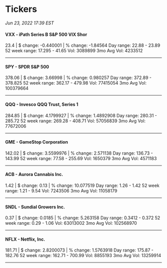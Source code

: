 # Tickers
*Jun 23, 2022 17:39 EST*

#### VXX - iPath Series B S&P 500 VIX Shor
23.4 | $ change: -0.440001 | % change: -1.84564
Day range: 22.88 - 23.89 52 week range: 17.295 - 41.65
Vol: 3089899 3mo Avg Vol: 4233512

---

#### SPY - SPDR S&P 500
378.06 | $ change: 3.66998 | % change: 0.980257
Day range: 372.89 - 378.825 52 week range: 362.17 - 479.98
Vol: 77415054 3mo Avg Vol: 100379664

---

#### QQQ - Invesco QQQ Trust, Series 1
284.85 | $ change: 4.1799927 | % change: 1.4892908
Day range: 280.31 - 285.72 52 week range: 269.28 - 408.71
Vol: 57056839 3mo Avg Vol: 77672006

---

#### GME - GameStop Corporation
142.02 | $ change: 3.5599976 | % change: 2.571138
Day range: 136.73 - 143.99 52 week range: 77.58 - 255.69
Vol: 1650379 3mo Avg Vol: 4571183

---

#### ACB - Aurora Cannabis Inc.
1.42 | $ change: 0.13 | % change: 10.077519
Day range: 1.26 - 1.42 52 week range: 1.21 - 9.54
Vol: 7243506 3mo Avg Vol: 11058179

---

#### SNDL - Sundial Growers Inc.
0.37 | $ change: 0.0185 | % change: 5.263158
Day range: 0.3412 - 0.372 52 week range: 0.29 - 1.06
Vol: 63013002 3mo Avg Vol: 102568970

---

#### NFLX - Netflix, Inc.
181.71 | $ change: 2.8200073 | % change: 1.5763918
Day range: 175.87 - 182.76 52 week range: 162.71 - 700.99
Vol: 8855193 3mo Avg Vol: 13259914

---

